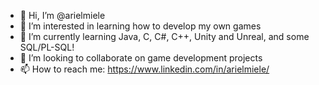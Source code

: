 - 👋 Hi, I’m @arielmiele
- 👀 I’m interested in learning how to develop my own games
- 🌱 I’m currently learning Java, C, C#, C++, Unity and Unreal, and some SQL/PL-SQL!
- 💞️ I’m looking to collaborate on game development projects
- 📫 How to reach me: https://www.linkedin.com/in/arielmiele/

<!---
arielmiele/arielmiele is a ✨ special ✨ repository because its `README.md` (this file) appears on your GitHub profile.
You can click the Preview link to take a look at your changes.
--->
